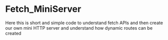 # Fetch_MiniServer
Here this is short and simple code to understand fetch APIs and then create our own mini HTTP server and understand how dynamic routes can be created 
